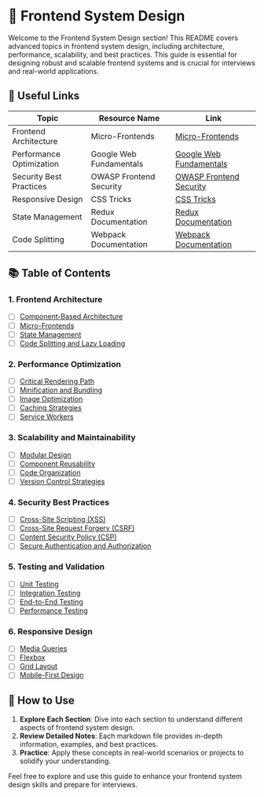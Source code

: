 # 🎨 Frontend System Design

Welcome to the Frontend System Design section! This README covers advanced topics in frontend system design, including architecture, performance, scalability, and best practices. This guide is essential for designing robust and scalable frontend systems and is crucial for interviews and real-world applications.

## 🔗 Useful Links

| Topic                  | Resource Name           | Link                                                                      |
|------------------------|-------------------------|---------------------------------------------------------------------------|
| Frontend Architecture  | Micro-Frontends         | [Micro-Frontends](https://micro-frontends.org/)                           |
| Performance Optimization| Google Web Fundamentals | [Google Web Fundamentals](https://developers.google.com/web/fundamentals) |
| Security Best Practices | OWASP Frontend Security | [OWASP Frontend Security](https://owasp.org/www-project-web-security-testing-guide/) |
| Responsive Design      | CSS Tricks               | [CSS Tricks](https://css-tricks.com/)                                    |
| State Management       | Redux Documentation     | [Redux Documentation](https://redux.js.org/)                             |
| Code Splitting         | Webpack Documentation    | [Webpack Documentation](https://webpack.js.org/concepts/code-splitting/)  |

## 📚 Table of Contents

### 1. **Frontend Architecture**
- [ ] [Component-Based Architecture](./FrontendArchitecture/ComponentBasedArchitecture.md)
- [ ] [Micro-Frontends](./FrontendArchitecture/MicroFrontends.md)
- [ ] [State Management](./FrontendArchitecture/StateManagement.md)
- [ ] [Code Splitting and Lazy Loading](./FrontendArchitecture/CodeSplittingAndLazyLoading.md)

### 2. **Performance Optimization**
- [ ] [Critical Rendering Path](./PerformanceOptimization/CriticalRenderingPath.md)
- [ ] [Minification and Bundling](./PerformanceOptimization/MinificationAndBundling.md)
- [ ] [Image Optimization](./PerformanceOptimization/ImageOptimization.md)
- [ ] [Caching Strategies](./PerformanceOptimization/CachingStrategies.md)
- [ ] [Service Workers](./PerformanceOptimization/ServiceWorkers.md)

### 3. **Scalability and Maintainability**
- [ ] [Modular Design](./ScalabilityAndMaintainability/ModularDesign.md)
- [ ] [Component Reusability](./ScalabilityAndMaintainability/ComponentReusability.md)
- [ ] [Code Organization](./ScalabilityAndMaintainability/CodeOrganization.md)
- [ ] [Version Control Strategies](./ScalabilityAndMaintainability/VersionControlStrategies.md)

### 4. **Security Best Practices**
- [ ] [Cross-Site Scripting (XSS)](./SecurityBestPractices/CrossSiteScripting.md)
- [ ] [Cross-Site Request Forgery (CSRF)](./SecurityBestPractices/CrossSiteRequestForgery.md)
- [ ] [Content Security Policy (CSP)](./SecurityBestPractices/ContentSecurityPolicy.md)
- [ ] [Secure Authentication and Authorization](./SecurityBestPractices/SecureAuthenticationAndAuthorization.md)

### 5. **Testing and Validation**
- [ ] [Unit Testing](./TestingAndValidation/UnitTesting.md)
- [ ] [Integration Testing](./TestingAndValidation/IntegrationTesting.md)
- [ ] [End-to-End Testing](./TestingAndValidation/EndToEndTesting.md)
- [ ] [Performance Testing](./TestingAndValidation/PerformanceTesting.md)

### 6. **Responsive Design**
- [ ] [Media Queries](./ResponsiveDesign/MediaQueries.md)
- [ ] [Flexbox](./ResponsiveDesign/Flexbox.md)
- [ ] [Grid Layout](./ResponsiveDesign/GridLayout.md)
- [ ] [Mobile-First Design](./ResponsiveDesign/MobileFirstDesign.md)

## 📌 How to Use

1. **Explore Each Section**: Dive into each section to understand different aspects of frontend system design.
2. **Review Detailed Notes**: Each markdown file provides in-depth information, examples, and best practices.
3. **Practice**: Apply these concepts in real-world scenarios or projects to solidify your understanding.

Feel free to explore and use this guide to enhance your frontend system design skills and prepare for interviews.
